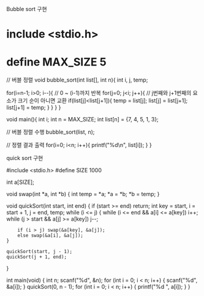 Bubble sort 구현

# include <stdio.h>
# define MAX_SIZE 5

// 버블 정렬
void bubble_sort(int list[], int n){
  int i, j, temp;

  for(i=n-1; i>0; i--){
    // 0 ~ (i-1)까지 반복
    for(j=0; j<i; j++){
      // j번째와 j+1번째의 요소가 크기 순이 아니면 교환
      if(list[j]<list[j+1]){
        temp = list[j];
        list[j] = list[j+1];
        list[j+1] = temp;
      }
    }
  }
}

void main(){
  int i;
  int n = MAX_SIZE;
  int list[n] = {7, 4, 5, 1, 3};

  // 버블 정렬 수행
  bubble_sort(list, n);

  // 정렬 결과 출력
  for(i=0; i<n; i++){
    printf("%d\n", list[i]);
  }
}


quick sort 구현

#include <stdio.h> 
#define SIZE 1000

int a[SIZE];

void swap(int *a, int *b) {
    int temp = *a;
    *a = *b;
    *b = temp;
}

void quickSort(int start, int end) {
    if (start >= end) return;
    int key = start, i = start + 1, j = end, temp;
    while (i <= j) {
        while (i <= end && a[i] <= a[key]) i++; 
        while (j > start && a[j] >= a[key]) j--;
        
        if (i > j) swap(&a[key], &a[j]);
        else swap(&a[i], &a[j]);
    }
    
    quickSort(start, j - 1);
    quickSort(j + 1, end); 
}

int main(void) {
    int n;
    scanf("%d", &n);
    for (int i = 0; i < n; i++) {
        scanf("%d", &a[i]);
    }
    quickSort(0, n - 1);
    for (int i = 0; i < n; i++) {
        printf("%d ", a[i]);
    }
}
